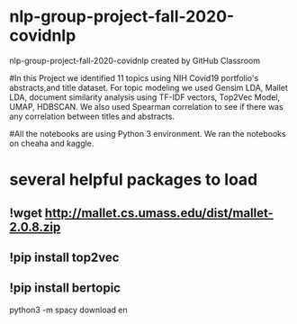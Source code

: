 # nlp-group-project-fall-2020-covidnlp
nlp-group-project-fall-2020-covidnlp created by GitHub Classroom

#In this Project we identified 11 topics using NIH Covid19 portfolio's abstracts,and title dataset. 
For topic modeling we used Gensim LDA, Mallet LDA, document similarity analysis using TF-IDF vectors, Top2Vec Model, UMAP, HDBSCAN. We also used Spearman correlation to see if there was any correlation between titles and abstracts. 

#All the notebooks are using Python 3 environment.
We ran the notebooks on cheaha and kaggle.
# several helpful packages to load
## !wget http://mallet.cs.umass.edu/dist/mallet-2.0.8.zip
## !pip install top2vec
## !pip install bertopic


python3 -m spacy download en

